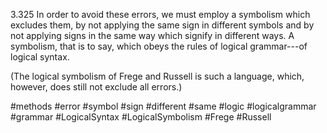 3.325 In order to avoid these errors, we must employ a symbolism which excludes them, by not applying the same sign in different symbols and by not applying signs in the same way which signify in different ways. A symbolism, that is to say, which obeys the rules of logical grammar---of logical syntax.

(The logical symbolism of Frege and Russell is such a language, which, however, does still not exclude all errors.)

#methods #error #symbol #sign #different #same #logic #logicalgrammar #grammar #LogicalSyntax #LogicalSymbolism #Frege #Russell 